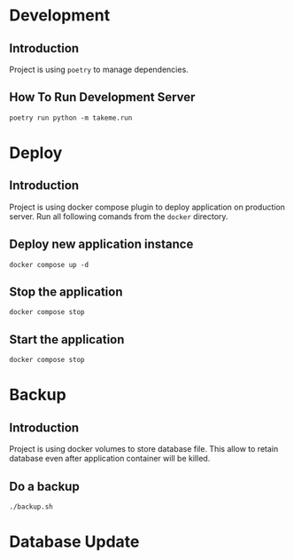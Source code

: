 # Development
## Introduction
Project is using `poetry` to manage dependencies.

## How To Run Development Server
```
poetry run python -m takeme.run
```

# Deploy
## Introduction
Project is using docker compose plugin to deploy application on production server. Run all following comands from the `docker` directory.

## Deploy new application instance
```
docker compose up -d
```

## Stop the application
```
docker compose stop
```

## Start the application
```
docker compose stop
```

# Backup
## Introduction
Project is using docker volumes to store database file. This allow to retain database even after application container will be killed.

## Do a backup
```
./backup.sh
```

# Database Update
